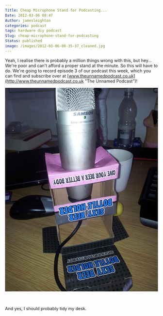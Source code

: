 ```yaml
---
Title: Cheap Microphone Stand for Podcasting...
Date: 2012-03-06 08:47
Author: jamesleighton
categories: podcast
tags: hardware diy podcast
Slug: cheap-microphone-stand-for-podcasting
Status: published
image: /images/2012-03-06-08-35-37_cleaned.jpg
---
```


Yeah, I realise there is probably a million things wrong with this, but hey... We're poor and can't afford a proper stand at the minute. So this will have to do. We're going to record episode 3 of our podcast this week, which you can find and subscribe over at [www.theunnamedpodcast.co.uk](http://www.theunnamedpodcast.co.uk "The Unnamed Podcast")!

![Microwave Stand](/images/2012-03-06-08-35-37_cleaned.jpg)

 

And yes, I should probably tidy my desk.
